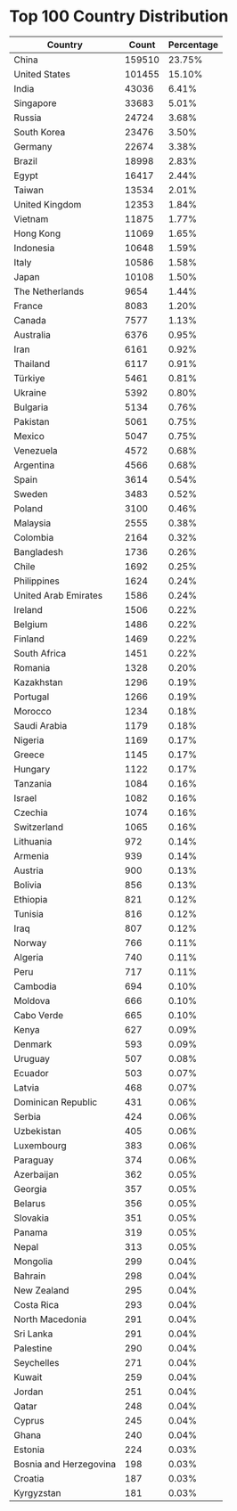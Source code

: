 # Top 100 Country Distribution
| Country | Count | Percentage |
|----|----|----|
| China | 159510 | 23.75% |
| United States | 101455 | 15.10% |
| India | 43036 | 6.41% |
| Singapore | 33683 | 5.01% |
| Russia | 24724 | 3.68% |
| South Korea | 23476 | 3.50% |
| Germany | 22674 | 3.38% |
| Brazil | 18998 | 2.83% |
| Egypt | 16417 | 2.44% |
| Taiwan | 13534 | 2.01% |
| United Kingdom | 12353 | 1.84% |
| Vietnam | 11875 | 1.77% |
| Hong Kong | 11069 | 1.65% |
| Indonesia | 10648 | 1.59% |
| Italy | 10586 | 1.58% |
| Japan | 10108 | 1.50% |
| The Netherlands | 9654 | 1.44% |
| France | 8083 | 1.20% |
| Canada | 7577 | 1.13% |
| Australia | 6376 | 0.95% |
| Iran | 6161 | 0.92% |
| Thailand | 6117 | 0.91% |
| Türkiye | 5461 | 0.81% |
| Ukraine | 5392 | 0.80% |
| Bulgaria | 5134 | 0.76% |
| Pakistan | 5061 | 0.75% |
| Mexico | 5047 | 0.75% |
| Venezuela | 4572 | 0.68% |
| Argentina | 4566 | 0.68% |
| Spain | 3614 | 0.54% |
| Sweden | 3483 | 0.52% |
| Poland | 3100 | 0.46% |
| Malaysia | 2555 | 0.38% |
| Colombia | 2164 | 0.32% |
| Bangladesh | 1736 | 0.26% |
| Chile | 1692 | 0.25% |
| Philippines | 1624 | 0.24% |
| United Arab Emirates | 1586 | 0.24% |
| Ireland | 1506 | 0.22% |
| Belgium | 1486 | 0.22% |
| Finland | 1469 | 0.22% |
| South Africa | 1451 | 0.22% |
| Romania | 1328 | 0.20% |
| Kazakhstan | 1296 | 0.19% |
| Portugal | 1266 | 0.19% |
| Morocco | 1234 | 0.18% |
| Saudi Arabia | 1179 | 0.18% |
| Nigeria | 1169 | 0.17% |
| Greece | 1145 | 0.17% |
| Hungary | 1122 | 0.17% |
| Tanzania | 1084 | 0.16% |
| Israel | 1082 | 0.16% |
| Czechia | 1074 | 0.16% |
| Switzerland | 1065 | 0.16% |
| Lithuania | 972 | 0.14% |
| Armenia | 939 | 0.14% |
| Austria | 900 | 0.13% |
| Bolivia | 856 | 0.13% |
| Ethiopia | 821 | 0.12% |
| Tunisia | 816 | 0.12% |
| Iraq | 807 | 0.12% |
| Norway | 766 | 0.11% |
| Algeria | 740 | 0.11% |
| Peru | 717 | 0.11% |
| Cambodia | 694 | 0.10% |
| Moldova | 666 | 0.10% |
| Cabo Verde | 665 | 0.10% |
| Kenya | 627 | 0.09% |
| Denmark | 593 | 0.09% |
| Uruguay | 507 | 0.08% |
| Ecuador | 503 | 0.07% |
| Latvia | 468 | 0.07% |
| Dominican Republic | 431 | 0.06% |
| Serbia | 424 | 0.06% |
| Uzbekistan | 405 | 0.06% |
| Luxembourg | 383 | 0.06% |
| Paraguay | 374 | 0.06% |
| Azerbaijan | 362 | 0.05% |
| Georgia | 357 | 0.05% |
| Belarus | 356 | 0.05% |
| Slovakia | 351 | 0.05% |
| Panama | 319 | 0.05% |
| Nepal | 313 | 0.05% |
| Mongolia | 299 | 0.04% |
| Bahrain | 298 | 0.04% |
| New Zealand | 295 | 0.04% |
| Costa Rica | 293 | 0.04% |
| North Macedonia | 291 | 0.04% |
| Sri Lanka | 291 | 0.04% |
| Palestine | 290 | 0.04% |
| Seychelles | 271 | 0.04% |
| Kuwait | 259 | 0.04% |
| Jordan | 251 | 0.04% |
| Qatar | 248 | 0.04% |
| Cyprus | 245 | 0.04% |
| Ghana | 240 | 0.04% |
| Estonia | 224 | 0.03% |
| Bosnia and Herzegovina | 198 | 0.03% |
| Croatia | 187 | 0.03% |
| Kyrgyzstan | 181 | 0.03% |
